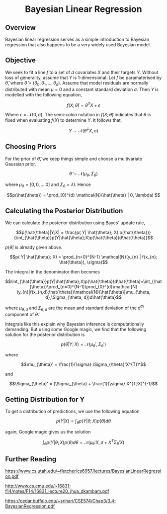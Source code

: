 
# <center>Bayesian Linear Regression</center>

## Overview
Bayesian linear regression serves as a simple introduction to Bayesian regression that also happens to be a very widely used Bayesian model.

## Objective
We seek to fit a line $f$ to a set of $d$ covariates $X$ and their targets $Y$. Without loss of generality, assume that $Y$ is 1-dimensional. Let $f$ be paramaterised by $\hat{\theta}$, where $\hat{\theta} = (\theta_{0}, \theta_{1},...,\theta_{d})$. Assume that model residuals are normally distributed with mean $\mu = 0$ and a constant standard deviation $\sigma$. Then $Y$ is modelled with the following equation,

$$f(X; \hat{\theta}) = \hat{\theta}^{T} X + \epsilon$$

Where $\epsilon = \mathcal{N}(0, \sigma)$. The semi-colon notation in $f(X; \hat{\theta})$ indicates that $\theta$ is fixed when evaluating $f(X)$ to determine $Y$. It follows that,

$$ Y \sim \mathcal{N}(\hat{\theta}^{T} X, \sigma)$$

## Choosing Priors
For the prior of $\hat{\theta}$, we keep things simple and choose a multivariate Gaussian prior.

$$\hat{\theta} \sim \mathcal{N}(\mu_{\theta}, \Sigma_{\theta})$$

where $\mu_{\theta} = [0,0,....0]$ and $\Sigma_{\theta} = \lambda I$. Hence

$$p(\hat{\theta}) = \prod_{0}^{d} \mathcal{N}(\hat{\theta} | 0, \lambda) $$

## Calculating the Posterior Distribution
We can calculate the posterior distribution using Bayes' update rule,

$$p(\hat{\theta}|Y;X) = \frac{p( Y| \hat{\theta}; X) p(\hat{\theta})}{\int_{\hat{\theta}}p(Y|\hat{\theta};X)p(\hat{\theta})d\hat{\theta}}$$

$p(\hat{\theta})$ is already given above. 

$$p( Y| \hat{\theta}; X) = \prod_{n=0}^{N-1} \mathcal{N}(y_{n} | f(x_{n}; \hat{\theta}), \sigma)$$

The integral in the denominator then becomes

$$\int_{\hat{\theta}}p(Y|\hat{\theta};X)p(\hat{\theta})d\hat{\theta}=\int_{\hat{\theta}}\prod_{n=0}^{N-1}\prod_{0}^{d}\mathcal{N}(y_{n}|f(x_{n,d};\hat{\theta})\mathcal{N}(\hat{\theta}|\mu_{\theta, d},\Sigma_{\theta, d})d\hat{\theta}$$

where $\mu_{\theta, d}$ and $\Sigma_{\theta, d}$ are the mean and standard deviation of the $d^{th}$ component of $\hat{\theta}$.

Integrals like this explain why Bayesian inference is computationally demanding. But using some Google magic, we find that the following solution for the posterior distribution is

$$p(\hat{\theta}|Y;X) = \mathcal{N}(\mu_{\theta}', \Sigma_{\theta}')$$

where

$$\mu_{\theta}' = \frac{1}{\sigma} \Sigma_{\theta}'X^{T}Y$$

and

$$\Sigma_{\theta}' = (\Sigma_{\theta} + \frac{1}{\sigma} X^{T}X)^{-1}$$

## Getting Distribution for Y
To get a distribution of predictions, we use the following equation

$$p(Y|X) = \int_{\theta}p(Y|\theta;X)p(\theta)d\theta $$

again, Google magic gives us the solution

$$ \int_{\theta}p(Y|\theta;X)p(\theta)d\theta = \mathcal{N}(\mu_{\theta}'X, \sigma+X^{T}\Sigma_{\theta}'X)$$


## Further Reading

https://www.cs.utah.edu/~fletcher/cs6957/lectures/BayesianLinearRegression.pdf

http://www.cs.cmu.edu/~16831-f14/notes/F14/16831_lecture20_jhua_dkambam.pdf

https://cedar.buffalo.edu/~srihari/CSE574/Chap3/3.4-BayesianRegression.pdf